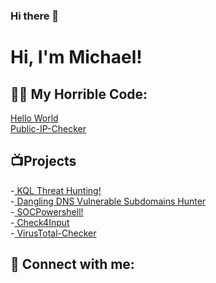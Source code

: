 ### Hi there 👋
<h1>Hi, I'm Michael!</h1>

<h2>👨‍💻 My Horrible Code:</h2>
<a href=https://github.com/MichaelVenturella/Helloworld> Hello World</a>
<br>
<a href=https://github.com/MichaelVenturella/Public-IP-Checker> Public-IP-Checker</a>

<h2>📺Projects</h2>
-<a href=https://github.com/MichaelVenturella/KQLThreatHunting> KQL Threat Hunting!</a> 
<br>
-<a href=https://github.com/MichaelVenturella/DanglingDNS-Azure> Dangling DNS Vulnerable Subdomains Hunter</a>
<br>
-<a href=https://github.com/MichaelVenturella/SOCPowershell> SOCPowershell!</a>
<br>
-<a href=https://github.com/MichaelVenturella/Check4Input> Check4Input</a>
<br>
-<a href=https://github.com/MichaelVenturella/VirusTotal-Checker> VirusTotal-Checker</a>
<h2> 🤳 Connect with me:</h2>

